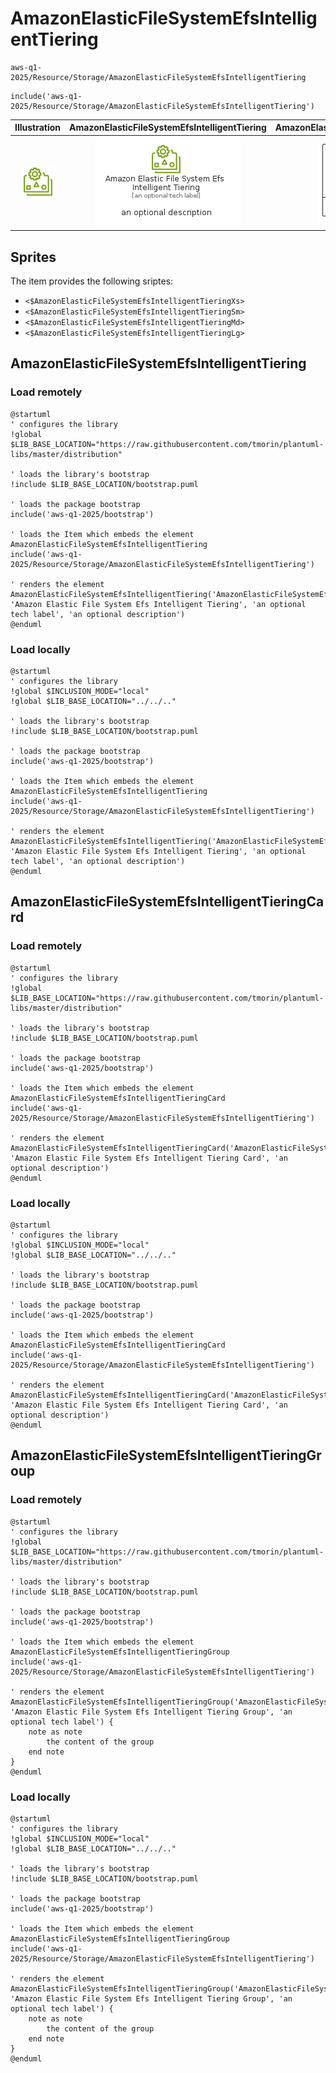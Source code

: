 # AmazonElasticFileSystemEfsIntelligentTiering


```text
aws-q1-2025/Resource/Storage/AmazonElasticFileSystemEfsIntelligentTiering
```

```text
include('aws-q1-2025/Resource/Storage/AmazonElasticFileSystemEfsIntelligentTiering')
```



| Illustration | AmazonElasticFileSystemEfsIntelligentTiering | AmazonElasticFileSystemEfsIntelligentTieringCard | AmazonElasticFileSystemEfsIntelligentTieringGroup |
| :---: | :---: | :---: | :---: |
| ![illustration for Illustration](../../../aws-q1-2025/Resource/Storage/AmazonElasticFileSystemEfsIntelligentTiering.png) | ![illustration for AmazonElasticFileSystemEfsIntelligentTiering](../../../aws-q1-2025/Resource/Storage/AmazonElasticFileSystemEfsIntelligentTiering.Local.png) | ![illustration for AmazonElasticFileSystemEfsIntelligentTieringCard](../../../aws-q1-2025/Resource/Storage/AmazonElasticFileSystemEfsIntelligentTieringCard.Local.png) | ![illustration for AmazonElasticFileSystemEfsIntelligentTieringGroup](../../../aws-q1-2025/Resource/Storage/AmazonElasticFileSystemEfsIntelligentTieringGroup.Local.png) |



## Sprites
The item provides the following sriptes:

- `<$AmazonElasticFileSystemEfsIntelligentTieringXs>`
- `<$AmazonElasticFileSystemEfsIntelligentTieringSm>`
- `<$AmazonElasticFileSystemEfsIntelligentTieringMd>`
- `<$AmazonElasticFileSystemEfsIntelligentTieringLg>`





## AmazonElasticFileSystemEfsIntelligentTiering

### Load remotely
```plantuml
@startuml
' configures the library
!global $LIB_BASE_LOCATION="https://raw.githubusercontent.com/tmorin/plantuml-libs/master/distribution"

' loads the library's bootstrap
!include $LIB_BASE_LOCATION/bootstrap.puml

' loads the package bootstrap
include('aws-q1-2025/bootstrap')

' loads the Item which embeds the element AmazonElasticFileSystemEfsIntelligentTiering
include('aws-q1-2025/Resource/Storage/AmazonElasticFileSystemEfsIntelligentTiering')

' renders the element
AmazonElasticFileSystemEfsIntelligentTiering('AmazonElasticFileSystemEfsIntelligentTiering', 'Amazon Elastic File System Efs Intelligent Tiering', 'an optional tech label', 'an optional description')
@enduml
```

### Load locally
```plantuml
@startuml
' configures the library
!global $INCLUSION_MODE="local"
!global $LIB_BASE_LOCATION="../../.."

' loads the library's bootstrap
!include $LIB_BASE_LOCATION/bootstrap.puml

' loads the package bootstrap
include('aws-q1-2025/bootstrap')

' loads the Item which embeds the element AmazonElasticFileSystemEfsIntelligentTiering
include('aws-q1-2025/Resource/Storage/AmazonElasticFileSystemEfsIntelligentTiering')

' renders the element
AmazonElasticFileSystemEfsIntelligentTiering('AmazonElasticFileSystemEfsIntelligentTiering', 'Amazon Elastic File System Efs Intelligent Tiering', 'an optional tech label', 'an optional description')
@enduml
```

## AmazonElasticFileSystemEfsIntelligentTieringCard

### Load remotely
```plantuml
@startuml
' configures the library
!global $LIB_BASE_LOCATION="https://raw.githubusercontent.com/tmorin/plantuml-libs/master/distribution"

' loads the library's bootstrap
!include $LIB_BASE_LOCATION/bootstrap.puml

' loads the package bootstrap
include('aws-q1-2025/bootstrap')

' loads the Item which embeds the element AmazonElasticFileSystemEfsIntelligentTieringCard
include('aws-q1-2025/Resource/Storage/AmazonElasticFileSystemEfsIntelligentTiering')

' renders the element
AmazonElasticFileSystemEfsIntelligentTieringCard('AmazonElasticFileSystemEfsIntelligentTieringCard', 'Amazon Elastic File System Efs Intelligent Tiering Card', 'an optional description')
@enduml
```

### Load locally
```plantuml
@startuml
' configures the library
!global $INCLUSION_MODE="local"
!global $LIB_BASE_LOCATION="../../.."

' loads the library's bootstrap
!include $LIB_BASE_LOCATION/bootstrap.puml

' loads the package bootstrap
include('aws-q1-2025/bootstrap')

' loads the Item which embeds the element AmazonElasticFileSystemEfsIntelligentTieringCard
include('aws-q1-2025/Resource/Storage/AmazonElasticFileSystemEfsIntelligentTiering')

' renders the element
AmazonElasticFileSystemEfsIntelligentTieringCard('AmazonElasticFileSystemEfsIntelligentTieringCard', 'Amazon Elastic File System Efs Intelligent Tiering Card', 'an optional description')
@enduml
```

## AmazonElasticFileSystemEfsIntelligentTieringGroup

### Load remotely
```plantuml
@startuml
' configures the library
!global $LIB_BASE_LOCATION="https://raw.githubusercontent.com/tmorin/plantuml-libs/master/distribution"

' loads the library's bootstrap
!include $LIB_BASE_LOCATION/bootstrap.puml

' loads the package bootstrap
include('aws-q1-2025/bootstrap')

' loads the Item which embeds the element AmazonElasticFileSystemEfsIntelligentTieringGroup
include('aws-q1-2025/Resource/Storage/AmazonElasticFileSystemEfsIntelligentTiering')

' renders the element
AmazonElasticFileSystemEfsIntelligentTieringGroup('AmazonElasticFileSystemEfsIntelligentTieringGroup', 'Amazon Elastic File System Efs Intelligent Tiering Group', 'an optional tech label') {
    note as note
        the content of the group
    end note
}
@enduml
```

### Load locally
```plantuml
@startuml
' configures the library
!global $INCLUSION_MODE="local"
!global $LIB_BASE_LOCATION="../../.."

' loads the library's bootstrap
!include $LIB_BASE_LOCATION/bootstrap.puml

' loads the package bootstrap
include('aws-q1-2025/bootstrap')

' loads the Item which embeds the element AmazonElasticFileSystemEfsIntelligentTieringGroup
include('aws-q1-2025/Resource/Storage/AmazonElasticFileSystemEfsIntelligentTiering')

' renders the element
AmazonElasticFileSystemEfsIntelligentTieringGroup('AmazonElasticFileSystemEfsIntelligentTieringGroup', 'Amazon Elastic File System Efs Intelligent Tiering Group', 'an optional tech label') {
    note as note
        the content of the group
    end note
}
@enduml
```

